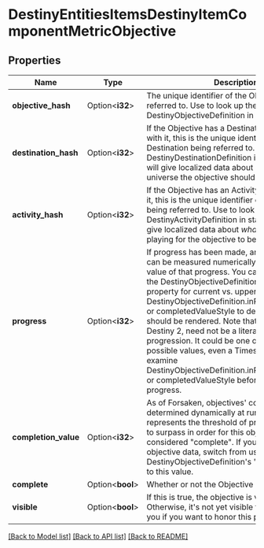 # DestinyEntitiesItemsDestinyItemComponentMetricObjective

## Properties

Name | Type | Description | Notes
------------ | ------------- | ------------- | -------------
**objective_hash** | Option<**i32**> | The unique identifier of the Objective being referred to. Use to look up the DestinyObjectiveDefinition in static data. | [optional]
**destination_hash** | Option<**i32**> | If the Objective has a Destination associated with it, this is the unique identifier of the Destination being referred to. Use to look up the DestinyDestinationDefinition in static data. This will give localized data about *where* in the universe the objective should be achieved. | [optional]
**activity_hash** | Option<**i32**> | If the Objective has an Activity associated with it, this is the unique identifier of the Activity being referred to. Use to look up the DestinyActivityDefinition in static data. This will give localized data about *what* you should be playing for the objective to be achieved. | [optional]
**progress** | Option<**i32**> | If progress has been made, and the progress can be measured numerically, this will be the value of that progress. You can compare it to the DestinyObjectiveDefinition.completionValue property for current vs. upper bounds, and use DestinyObjectiveDefinition.inProgressValueStyle or completedValueStyle to determine how this should be rendered. Note that progress, in Destiny 2, need not be a literal numeric progression. It could be one of a number of possible values, even a Timestamp. Always examine DestinyObjectiveDefinition.inProgressValueStyle or completedValueStyle before rendering progress. | [optional]
**completion_value** | Option<**i32**> | As of Forsaken, objectives' completion value is determined dynamically at runtime.  This value represents the threshold of progress you need to surpass in order for this objective to be considered \"complete\".  If you were using objective data, switch from using the DestinyObjectiveDefinition's \"completionValue\" to this value. | [optional]
**complete** | Option<**bool**> | Whether or not the Objective is completed. | [optional]
**visible** | Option<**bool**> | If this is true, the objective is visible in-game. Otherwise, it's not yet visible to the player. Up to you if you want to honor this property. | [optional]

[[Back to Model list]](../README.md#documentation-for-models) [[Back to API list]](../README.md#documentation-for-api-endpoints) [[Back to README]](../README.md)


